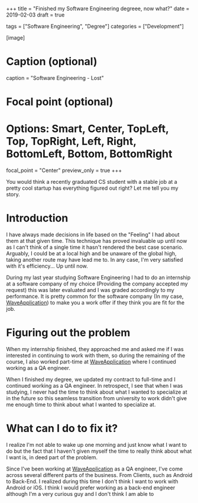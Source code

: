 
+++
title = "Finished my Software Engineering degreee, now what?"
date = 2019-02-03
draft = true

tags = ["Software Engineering", "Degree"]
categories = ["Development"]

[image]
  # Caption (optional)
  caption = "Software Engineering - Lost"

  # Focal point (optional)
  # Options: Smart, Center, TopLeft, Top, TopRight, Left, Right, BottomLeft, Bottom, BottomRight
  focal_point = "Center"
  preview_only = true
+++

You would think a recently graduated CS student with a stable job at a pretty cool startup has everything figured out right? Let me tell you my story.

# Introduction

I have always made decisions in life based on the "Feeling" I had about them at that given time. 
This technique has proved invaluable up until now as I can't think of a single time it hasn't rendered the best case scenario.
Arguably, I could be at a local high and be unaware of the global high, taking another route may have lead me to.
In any case, I'm very satisfied with it's efficiency... Up until now.

During my last year studying Software Engineering I had to do an internship at a software company of my choice (Providing the company accepted my request) this was later evaluated and I was graded accordingly to my performance.
It is pretty common for the software company (In my case, [WaveApplication](https://waveapplication.com/)) to make you a work offer if they think you are fit for the job.

# Figuring out the problem

When my internship finished, they approached me and asked me if I was interested in continuing to work with them, so during the remaining of the course, I also worked part-time at [WaveApplication](https://waveapplication.com/) where I continued working as a QA engineer. 

When I finished my degree, we updated my contract to full-time and I continued working as a QA engineer.
In retrospect, I see that when I was studying, I never had the time to think about what I wanted to specialize at in the future so this seamless transition from university to work didn't give me enough time to think about what I wanted to specialize at.

# What can I do to fix it?

I realize I'm not able to wake up one morning and just know what I want to do but the fact that I haven't given myself the time to really think about what I want is, in deed part of the problem.

Since I've been working at [WaveApplication](https://waveapplication.com/) as a QA engineer, I've come across several different parts of the business.
From Clients, such as Android to Back-End.
I realized during this time I don't think I want to work with Android or iOS.
I think I would prefer working as a back-end engineer although I'm a very curious guy and I don't think I am able to 
